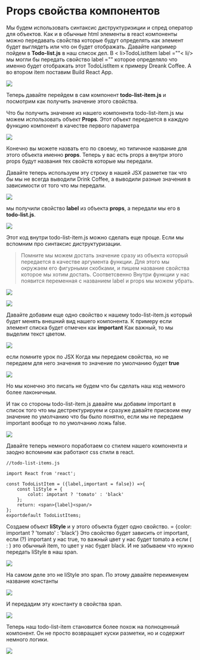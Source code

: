 #   Props свойства компонентов                   
Мы будем использовать синтаксис диструктуризиции и спред оператор для объектов.
Как и в обычные html элементы в react компоненты можно передавать свойства которые будут определять как элемент будет выглядеть или что он будет отображать. 
Давайте например пойдем в **Todo-list.js** в наш список дел. В < li>TodoListItem label =""< li/> мы могли бы передать свойство label ="" которое определяло что именно будет отображать этот TodoListItem к примеру Dreank Coffee.  А во втором item поставим Build React App.

![](../img/the__basics__react/props/001.jpg)

Теперь давайте перейдем в сам компонент **todo-list-item.js** и посмотрим как получить значение этого свойства. 

Что бы получить значение из нашего компонента todo-list-item.js мы можем использовать объект **Props**. Этот объект передается в каждую функцию компонент в качестве первого параметра

![](../img/the__basics__react/props/002.jpg)

Конечно вы можете назвать его по своему, но типичное название для этого объекта именно **props**. Теперь у вас есть props а внутри этого props  будут названия тех свойств которые мы передали.

Давайте теперь используем эту строку в нашей JSX разметке так что бы мы не всегда выводили Drink Coffee,  а выводили разные значения в зависимости от того что мы передали.

![](../img/the__basics__react/props/003.jpg)

мы получили свойство **label** из объекта **props**, а передали мы его в **todo-list.js**.

![](../img/the__basics__react/props/004.jpg)

Этот код внутри todo-list-item.js  можно сделать еще проще. Если мы вспомним про синтаксис диструктуризации. 
>Помните мы можем достать значение сразу  из объекта который передается в качестве аргумента функции. Для этого мы окружаем его фигурными скобками, и пишем название свойства которое мы хотим достать. Соответсвенно Внутри функции у нас появится переменная с названием label и props мы можем убрать.

![](../img/the__basics__react/props/005.jpg)

![](../img/the__basics__react/props/006.jpg)

Давайте добавим еще одно свойство к нашему todo-list-item.js который будет менять внешний вид нашего компонента. К примеру если элемент списка будет отмечен как **important** Как важный, то мы выделим текст цветом.

![](../img/the__basics__react/props/007.jpg)

если помните урок по JSX Когда мы передаем свойства, но не передаем для него значения то значение по умолчанию будет **true**

![](../img/the__basics__react/props/008.jpg)

Но мы конечно это писать не будем что бы сделать наш код немного более лаконичным.

И так со стороны todo-list-item.js давайте мы добавим  important в список того что мы дестректурируем и сразуже давайте присвоим ему значение по умолчанию что бы было понятно, если мы не передаем important  вообще то по умолчанию ложь false.

![](../img/the__basics__react/props/009.jpg)

Давайте теперь немного поработаем со стилем нашего компонента и заодно вспомним как работают css стили в react. 

```
//todo-list-items.js

import React from 'react';

const TodoListItem = ({label,important = false}) =>{
    const liStyle = {
        colot: impotant ? 'tomato' : 'black'
    };
    return: <span>{label}<span/>
};
exportdefault TodoListItems;

```

Cоздаем объект **liStyle** и у этого объекта будет одно свойство. = {color: important ? 'tomato' : 'black'} Это свойство будет зависить от important, если (?) important у нас true, то важный цвет у нас будет tomato а если ( : ) это обычный item, то цвет у нас будет black.
И не забываем что нужно передать liStyle в наш span.

![](../img/the__basics__react/props/010.jpg)

На самом деле это не liStyle это span. По этому давайте переименуем название константы

![](../img/the__basics__react/props/011.jpg)

И передадим эту константу в свойства span.

![](../img/the__basics__react/props/012.jpg)

Теперь наш todo-list-item становится более похож на полноценный компонент. Он не просто возвращает куски разметки, но и содержит немного логики.

![](../img/the__basics__react/props/013.jpg)